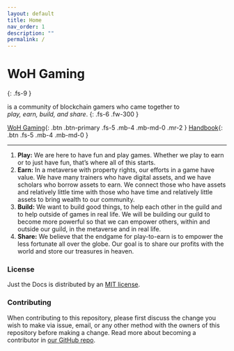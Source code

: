 ```yaml
---
layout: default
title: Home
nav_order: 1
description: ""
permalink: /
---
```


# WoH Gaming
{: .fs-9 }

is a community of blockchain gamers who came together to\
_play, earn, build, and share_.
{: .fs-6 .fw-300 }

[WoH Gaming](https://woh.games){: .btn .btn-primary .fs-5 .mb-4 .mb-md-0 .mr-2 } [Handbook](https://handbook.woh.games){: .btn .fs-5 .mb-4 .mb-md-0 }

---

1. **Play:** We are here to have fun and play games. Whether we play to earn or to just have fun, that’s where all of this starts.
2. **Earn:** In a metaverse with property rights, our efforts in a game have value. We have many trainers who have digital assets, and we have scholars who borrow assets to earn. We connect those who have assets and relatively little time with those who have time and relatively little assets to bring wealth to our community.
3. **Build:** We want to build good things, to help each other in the guild and to help outside of games in real life. We will be building our guild to become more powerful so that we can empower others, within and outside our guild, in the metaverse and in real life.
4. **Share:** We believe that the endgame for play-to-earn is to empower the less fortunate all over the globe. Our goal is to share our profits with the world and store our treasures in heaven.

### License

Just the Docs is distributed by an [MIT license](https://github.com/harangju/woh-whitepaper/blob/master/LICENSE.txt).

### Contributing

When contributing to this repository, please first discuss the change you wish to make via issue, email, or any other method with the owners of this repository before making a change. Read more about becoming a contributor in [our GitHub repo](https://github.com/harangju/woh-whitepaper#contributing).
